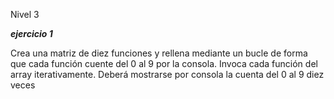Nivel 3 

***ejercicio 1***

Crea una matriz de diez funciones y rellena mediante un bucle de forma que cada función cuente del 0 al 9 por la consola. Invoca cada función del array iterativamente. Deberá mostrarse por consola la cuenta del 0 al 9 diez veces